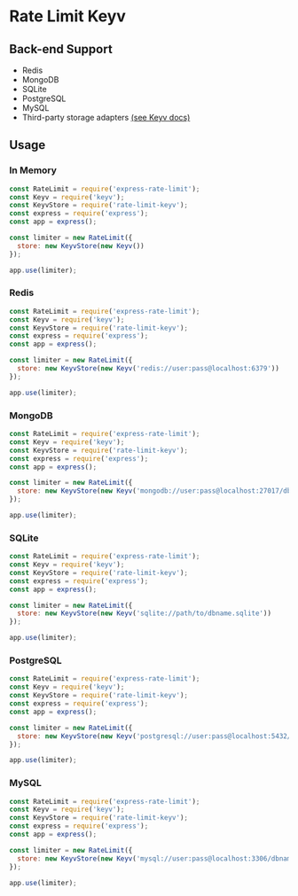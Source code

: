 # Rate Limit Keyv

## Back-end Support

- Redis
- MongoDB
- SQLite
- PostgreSQL
- MySQL
- Third-party storage adapters [(see Keyv docs)](https://github.com/lukechilds/keyv#third-party-storage-adapters)

## Usage

### In Memory

```js
const RateLimit = require('express-rate-limit');
const Keyv = require('keyv');
const KeyvStore = require('rate-limit-keyv');
const express = require('express');
const app = express();

const limiter = new RateLimit({
  store: new KeyvStore(new Keyv())
});

app.use(limiter);
```

### Redis

```js
const RateLimit = require('express-rate-limit');
const Keyv = require('keyv');
const KeyvStore = require('rate-limit-keyv');
const express = require('express');
const app = express();

const limiter = new RateLimit({
  store: new KeyvStore(new Keyv('redis://user:pass@localhost:6379'))
});

app.use(limiter);
```

### MongoDB

```js
const RateLimit = require('express-rate-limit');
const Keyv = require('keyv');
const KeyvStore = require('rate-limit-keyv');
const express = require('express');
const app = express();

const limiter = new RateLimit({
  store: new KeyvStore(new Keyv('mongodb://user:pass@localhost:27017/dbname'))
});

app.use(limiter);
```

### SQLite

```js
const RateLimit = require('express-rate-limit');
const Keyv = require('keyv');
const KeyvStore = require('rate-limit-keyv');
const express = require('express');
const app = express();

const limiter = new RateLimit({
  store: new KeyvStore(new Keyv('sqlite://path/to/dbname.sqlite'))
});

app.use(limiter);
```

### PostgreSQL

```js
const RateLimit = require('express-rate-limit');
const Keyv = require('keyv');
const KeyvStore = require('rate-limit-keyv');
const express = require('express');
const app = express();

const limiter = new RateLimit({
  store: new KeyvStore(new Keyv('postgresql://user:pass@localhost:5432/dbname'))
});

app.use(limiter);
```

### MySQL

```js
const RateLimit = require('express-rate-limit');
const Keyv = require('keyv');
const KeyvStore = require('rate-limit-keyv');
const express = require('express');
const app = express();

const limiter = new RateLimit({
  store: new KeyvStore(new Keyv('mysql://user:pass@localhost:3306/dbname'))
});

app.use(limiter);
```
